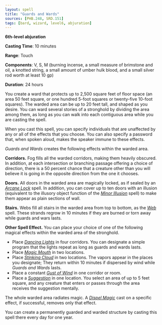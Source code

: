 ```yaml
---
layout: spell
title: "Guards and Wards"
sources: [PHB.248, SRD.151]
tags: [bard, wizard, level6, abjuration]
---
```


**6th-level abjuration**

**Casting Time**: 10 minutes

**Range**: Touch

**Components**: V, S, M (burning incense, a small measure of brimstone and oil, a knotted string, a small amount of umber hulk blood, and a small silver rod worth at least 10 gp)

**Duration**: 24 hours

You create a ward that protects up to 2,500 square feet of floor space (an area 50 feet square, or one hundred 5-foot squares or twenty-five 10-foot squares). The warded area can be up to 20 feet tall, and shaped as you desire. You can ward several stories of a stronghold by dividing the area among them, as long as you can walk into each contiguous area while you are casting the spell.

When you cast this spell, you can specify individuals that are unaffected by any or all of the effects that you choose. You can also specify a password that, when spoken aloud, makes the speaker immune to these effects.

*Guards and Wards* creates the following effects within the warded area.

**Corridors.** Fog fills all the warded corridors, making them heavily obscured. In addition, at each intersection or branching passage offering a choice of direction, there is a 50 percent chance that a creature other than you will believe it is going in the opposite direction from the one it chooses.

**Doors.** All doors in the warded area are magically locked, as if sealed by an *[Arcane Lock](arcane-lock)* spell. In addition, you can cover up to ten doors with an illusion (equivalent to the illusory object function of the *[Minor Illusion](minor-illusion)* spell) to make them appear as plain sections of wall.

**Stairs.** Webs fill all stairs in the warded area from top to bottom, as the *[Web](web)* spell. These strands regrow in 10 minutes if they are burned or torn away while guards and wars lasts.

**Other Spell Effect.** You can place your choice of one of the following magical effects within the warded area of the stronghold.

* Place *[Dancing Lights](dancing-lights)* in four corridors. You can designate a simple program that the lights repeat as long as guards and wards lasts.
* Place *[Magic Mouth](magic-mouth)* in two locations.
* Place *[Stinking Cloud](stinking-cloud)* in two locations. The vapors appear in the places you designate; They return within 10 minutes if dispersed by wind while *Guards and Wards* lasts.
* Place a constant *[Gust of Wind](gust-of-wind)* in one corridor or room.
* Place a *[Suggestion](suggestion)* in one location. You select an area of up to 5 feet square, and any creature that enters or passes through the area receives the suggestion mentally.

The whole warded area radiates magic. A *[Dispel Magic](dispel-magic)* cast on a specific effect, if successful, removes only that effect.

You can create a permanently guarded and warded structure by casting this spell there every day for one year.
